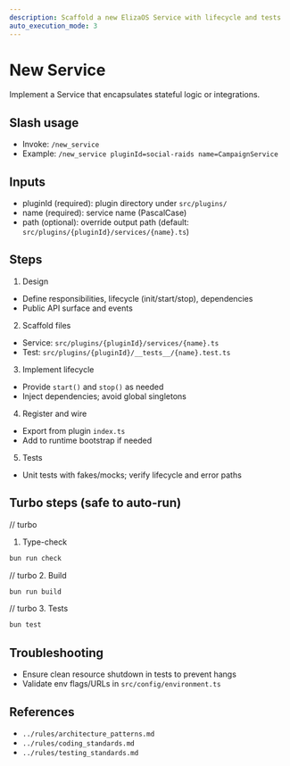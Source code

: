 ```yaml
---
description: Scaffold a new ElizaOS Service with lifecycle and tests
auto_execution_mode: 3
---
```


# New Service

Implement a Service that encapsulates stateful logic or integrations.

## Slash usage
- Invoke: `/new_service`
- Example: `/new_service pluginId=social-raids name=CampaignService`

## Inputs
- pluginId (required): plugin directory under `src/plugins/`
- name (required): service name (PascalCase)
- path (optional): override output path (default: `src/plugins/{pluginId}/services/{name}.ts`)

## Steps
1) Design
- Define responsibilities, lifecycle (init/start/stop), dependencies
- Public API surface and events

2) Scaffold files
- Service: `src/plugins/{pluginId}/services/{name}.ts`
- Test: `src/plugins/{pluginId}/__tests__/{name}.test.ts`

3) Implement lifecycle
- Provide `start()` and `stop()` as needed
- Inject dependencies; avoid global singletons

4) Register and wire
- Export from plugin `index.ts`
- Add to runtime bootstrap if needed

5) Tests
- Unit tests with fakes/mocks; verify lifecycle and error paths

## Turbo steps (safe to auto-run)
// turbo
1. Type-check
```bash
bun run check
```
// turbo
2. Build
```bash
bun run build
```
// turbo
3. Tests
```bash
bun test
```

## Troubleshooting
- Ensure clean resource shutdown in tests to prevent hangs
- Validate env flags/URLs in `src/config/environment.ts`

## References
- `../rules/architecture_patterns.md`
- `../rules/coding_standards.md`
- `../rules/testing_standards.md`
